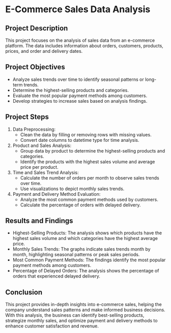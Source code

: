 # E-Commerce Sales Data Analysis
## Project Description
This project focuses on the analysis of sales data from an e-commerce platform. The data includes information about orders, customers, products, prices, and order and delivery dates.
## Project Objectives
- Analyze sales trends over time to identify seasonal patterns or long-term trends.
- Determine the highest-selling products and categories.
- Evaluate the most popular payment methods among customers.
- Develop strategies to increase sales based on analysis findings.
## Project Steps
1. Data Preprocessing:
   - Clean the data by filling or removing rows with missing values.
   - Convert date columns to datetime type for time analysis.
3. Product and Sales Analysis:
   - Group data by product to determine the highest-selling products and categories.
   - Identify the products with the highest sales volume and average price per product.
4. Time and Sales Trend Analysis:
   - Calculate the number of orders per month to observe sales trends over time.
   - Use visualizations to depict monthly sales trends.
5. Payment and Delivery Method Evaluation:
   - Analyze the most common payment methods used by customers.
   - Calculate the percentage of orders with delayed delivery.
## Results and Findings
- Highest-Selling Products: The analysis shows which products have the highest sales volume and which categories have the highest average price.
- Monthly Sales Trends: The graphs indicate sales trends month by month, highlighting seasonal patterns or peak sales periods.
- Most Common Payment Methods: The findings identify the most popular payment methods among customers.
- Percentage of Delayed Orders: The analysis shows the percentage of orders that experienced delayed delivery.
## Conclusion
This project provides in-depth insights into e-commerce sales, helping the company understand sales patterns and make informed business decisions. With this analysis, the business can identify best-selling products, strategize monthly sales, and optimize payment and delivery methods to enhance customer satisfaction and revenue.
